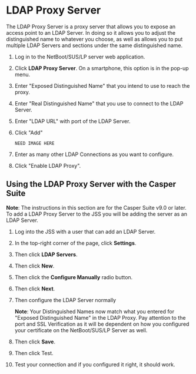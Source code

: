 # LDAP Proxy ServerThe LDAP Proxy Server is a proxy server that allows you to expose an access point to an LDAP Server. In doing so it allows you to adjust the distinguished name to whatever you choose, as well as allows you to put multiple LDAP Servers and sections under the same distinguished name.
1. Log in to the NetBoot/SUS/LP server web application.2. Click **LDAP Proxy Server**.On a smartphone, this option is in the pop-up menu.3. Enter "Exposed Distinguished Name" that you intend to use to reach the proxy.4. Enter "Real Distinguished Name" that you use to connect to the LDAP Server. 

5. Enter "LDAP URL" with port of the LDAP Server.6. Click "Add"

	```
	NEED IMAGE HERE
	```7. Enter as many other LDAP Connections as you want to configure. 

8. Click "Enable LDAP Proxy".

## Using the LDAP Proxy Server with the Casper Suite
**Note**: The instructions in this section are for the Casper Suite v9.0 or later. To add a LDAP Proxy Server to the JSS you will be adding the server as an LDAP Server.
1. Log into the JSS with a user that can add an LDAP Server.2. In the top-right corner of the page, click **Settings**.3. Then click **LDAP Servers**.4. Then click **New**.5. Then click the **Configure Manually** radio button.6. Then click **Next**.7. Then configure the LDAP Server normally
	**Note**: Your Distinguished Names now match what you entered for "Exposed Distinguished Name" in the LDAP Proxy. Pay attention to the port and SSL Verification as it will be dependent on how you configured your certificate on the NetBoot/SUS/LP Server as well.8. Then click **Save**.

9. Then click Test.10. Test your connection and if you configured it right, it should work.